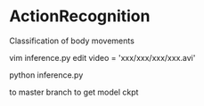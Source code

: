 # ActionRecognition
Classification of body movements

vim inference.py
edit video = 'xxx/xxx/xxx/xxx.avi'

python inference.py

to master branch to get model ckpt

